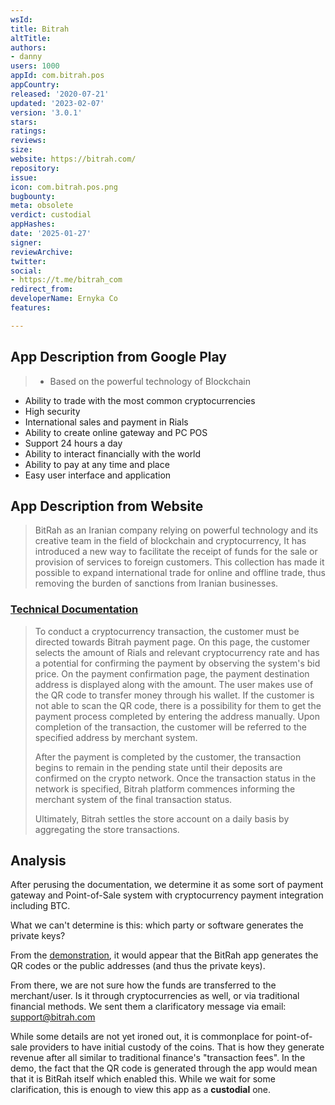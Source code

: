 ```yaml
---
wsId: 
title: Bitrah
altTitle: 
authors:
- danny
users: 1000
appId: com.bitrah.pos
appCountry: 
released: '2020-07-21'
updated: '2023-02-07'
version: '3.0.1'
stars: 
ratings: 
reviews: 
size: 
website: https://bitrah.com/
repository: 
issue: 
icon: com.bitrah.pos.png
bugbounty: 
meta: obsolete
verdict: custodial
appHashes: 
date: '2025-01-27'
signer: 
reviewArchive: 
twitter: 
social:
- https://t.me/bitrah_com
redirect_from: 
developerName: Ernyka Co
features: 

---
```


## App Description from Google Play 

> - Based on the powerful technology of Blockchain
- Ability to trade with the most common cryptocurrencies
- High security
- International sales and payment in Rials
- Ability to create online gateway and PC POS
- Support 24 hours a day
- Ability to interact financially with the world
- Ability to pay at any time and place
- Easy user interface and application

## App Description from Website 

> BitRah as an Iranian company relying on powerful technology and its creative team in the field of blockchain and cryptocurrency, It has introduced a new way to facilitate the receipt of funds for the sale or provision of services to foreign customers. This collection has made it possible to expand international trade for online and offline trade, thus removing the burden of sanctions from Iranian businesses.

### [Technical Documentation](https://bitrah.com/en/documents) 

> To conduct a cryptocurrency transaction, the customer must be directed towards Bitrah payment page. On this page, the customer selects the amount of Rials and relevant cryptocurrency rate and has a potential for confirming the payment by observing the system's bid price. On the payment confirmation page, the payment destination address is displayed along with the amount. The user makes use of the QR code to transfer money through his wallet. If the customer is not able to scan the QR code, there is a possibility for them to get the payment process completed by entering the address manually. Upon completion of the transaction, the customer will be referred to the specified address by merchant system.
>
> After the payment is completed by the customer, the transaction begins to remain in the pending state until their deposits are confirmed on the crypto network. Once the transaction status in the network is specified, Bitrah platform commences informing the merchant system of the final transaction status.
>
> Ultimately, Bitrah settles the store account on a daily basis by aggregating the store transactions.

## Analysis 

After perusing the documentation, we determine it as some sort of payment gateway and Point-of-Sale system with cryptocurrency payment integration including BTC. 

What we can't determine is this: which party or software generates the private keys?  

From the [demonstration](https://bitrah.com/en/payment-demo), it would appear that the BitRah app generates the QR codes or the public addresses (and thus the private keys). 

From there, we are not sure how the funds are transferred to the merchant/user. Is it through cryptocurrencies as well, or via traditional financial methods. We sent them a clarificatory message via email: support@bitrah.com 

While some details are not yet ironed out, it is commonplace for point-of-sale providers to have initial custody of the coins. That is how they generate revenue after all similar to traditional finance's "transaction fees". In the demo, the fact that the QR code is generated through the app would mean that it is BitRah itself which enabled this. While we wait for some clarification, this is enough to view this app as a **custodial** one.

